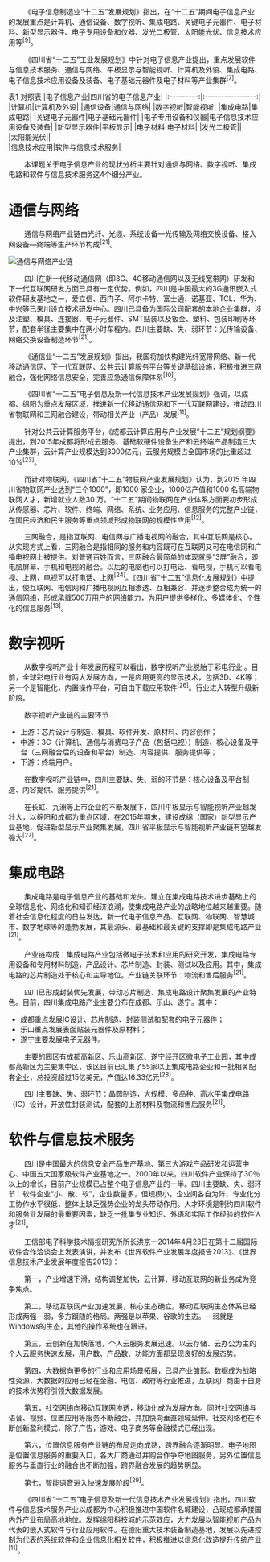 &nbsp;&nbsp;&nbsp;&nbsp;&nbsp;&nbsp;&nbsp;&nbsp;《电子信息制造业“十二五”发展规划》指出，在“十二五”期间电子信息产业的发展重点是计算机、通信设备、数字视听、集成电路、关键电子元器件、电子材料、新型显示器件、电子专用设备和仪器、发光二极管、太阳能光伏、信息技术应用等<sup>[9]</sup>。

&nbsp;&nbsp;&nbsp;&nbsp;&nbsp;&nbsp;&nbsp;&nbsp;《四川省“十二五”工业发展规划》中针对电子信息产业提出，重点发展软件与信息技术服务、通信与网络、平板显示与智能视听、计算机及外设、集成电路、电子信息技术应用设备及装备、电子基础元器件及电子材料等产业集群<sup>[7]</sup>。

表1 对照表
|电子信息产业|四川省的电子信息产业|
|:---------:|:----------------:|
|计算机|计算机及外设|
|通信设备|通信与网络|
|数字视听|智能视听|
|集成电路|集成电路|
|关键电子元器件|电子基础元器件|
|电子专用设备和仪器|电子信息技术应用设备及装备|
|新型显示器件|平板显示|
|电子材料|电子材料|
|发光二极管||	
|太阳能光伏||	
|信息技术应用|软件与信息技术服务|

&nbsp;&nbsp;&nbsp;&nbsp;&nbsp;&nbsp;&nbsp;&nbsp;本课题关于电子信息产业的现状分析主要针对通信与网络、数字视听、集成电路和软件与信息技术服务这4个细分产业。
# 通信与网络
&nbsp;&nbsp;&nbsp;&nbsp;&nbsp;&nbsp;&nbsp;&nbsp;通信与网络产业链由光纤、光缆、系统设备—光传输及网络交换设备、接入网设备—终端等生产环节构成<sup>[21]</sup>。

![通信与网络产业链](https://github.com/liuyunwww/big-data/高职人才培养与产业调整、升级耦合研究/电子信息产业/raw/master/img/通信与网络产业链.png)

&nbsp;&nbsp;&nbsp;&nbsp;&nbsp;&nbsp;&nbsp;&nbsp;四川在新一代移动通信网（即3G、4G移动通信网以及无线宽带网）研发和下一代互联网研发方面已具有一定优势。例如，四川是中国最大的3G通讯嵌入式软件研发基地之一，爱立信、西门子、阿尔卡特、富士通、诺基亚、TCL、华为、中兴等已来川设立技术研发中心。四川已具备为国际公司配套的本地企业集群，涉及注塑、模具、连接器、电子元器件、SMT贴装以及钣金、塑料、包装印刷等环节，配套半径主要集中在两小时车程内。四川主要缺、失、弱环节：光传输设备、网络交换设备制造环节<sup>[21]</sup>。

&nbsp;&nbsp;&nbsp;&nbsp;&nbsp;&nbsp;&nbsp;&nbsp;《通信业“十二五”发展规划》指出，我国将加快构建光纤宽带网络、新一代移动通信网、下一代互联网、公共云计算服务平台等关键基础设施，积极推进三网融合，强化网络信息安全，完善应急通信保障体系<sup>[10]</sup>。

&nbsp;&nbsp;&nbsp;&nbsp;&nbsp;&nbsp;&nbsp;&nbsp;《四川省“十二五”电子信息及新一代信息技术产业发展规划》强调，以成都、绵阳为重点发展区域，推进新一代移动通信网和下一代互联网建设，推动四川省物联网和三网融合建设，带动相关产业（产品）发展<sup>[11]</sup>。

&nbsp;&nbsp;&nbsp;&nbsp;&nbsp;&nbsp;&nbsp;&nbsp;针对公共云计算服务平台，《成都云计算应用与产业发展“十二五”规划纲要》提出，到2015年成都将形成云服务、基础软硬件设备生产和云终端产品制造三大产业集群，云计算产业规模达到3000亿元，云服务规模占全国市场的比重超过10%<sup>[23]</sup>。

&nbsp;&nbsp;&nbsp;&nbsp;&nbsp;&nbsp;&nbsp;&nbsp;而针对物联网，《四川省“十二五”物联网产业发展规划》认为，到2015 年四川省物联网产业达到“三个1000”，即1000 家企业，1000亿产值和1000 名高端物联网人才，新增就业人数30 万。“十二五”期间物联网在产业体系方面要初步形成从传感器、芯片、软件、终端、网络、系统、业务应用、信息服务的完整产业链，在国民经济和民生服务等重点领域形成物联网的规模性应用<sup>[12]</sup>。

&nbsp;&nbsp;&nbsp;&nbsp;&nbsp;&nbsp;&nbsp;&nbsp;三网融合，是指互联网、电信网与广播电视网的融合，其中互联网是核心。从实现方式上看，三网融合是指相同的服务和内容既可在互联网又可在电信网和广播电视网上被提供。对普通百姓而言，三网融合最简单的体现就是“3屏”融合，即电脑屏幕、手机和电视的融合。以后的电脑也可以打电话、看电视，手机可以看电视、上网，电视可以打电话、上网<sup>[24]</sup>。《四川省“十二五”信息化发展规划》中提出，使互联网、电信网和广播电视网互相渗透、互相兼容、并逐步整合成为统一的通信网络，形成承载500万用户的网络能力，为用户提供多样化、多媒体化、个性化的信息服务<sup>[13]</sup>。
# 数字视听
&nbsp;&nbsp;&nbsp;&nbsp;&nbsp;&nbsp;&nbsp;&nbsp;从数字视听产业十年发展历程可以看出，数字视听产业脱胎于彩电行业 。目前，全球彩电行业有两大发展方向，一是应用更高的显示技术，包括3D、4K等；另一个是智能化，内置操作平台，可自由下载应用软件<sup>[26]</sup>。行业进入转型升级新阶段。

&nbsp;&nbsp;&nbsp;&nbsp;&nbsp;&nbsp;&nbsp;&nbsp;数字视听产业链的主要环节：
* 上游：芯片设计与制造、模具、软件开发、原材料、内容创作；
* 中游：3C（计算机、通信与消费电子产品（包括电视））制造、核心设备及平台（三网融合后的设备和平台）制造、内容提供、服务提供等；
* 下游：终端用户。

&nbsp;&nbsp;&nbsp;&nbsp;&nbsp;&nbsp;&nbsp;&nbsp;在数字视听产业链中，四川主要缺、失、弱的环节是：核心设备及平台制造、内容提供、服务提供<sup>[21]</sup>。

&nbsp;&nbsp;&nbsp;&nbsp;&nbsp;&nbsp;&nbsp;&nbsp;在长虹、九洲等上市企业的不断发展下，四川平板显示与智能视听产业越发壮大，以绵阳和成都为重点区域，在2015年期末，建设成绵（国家）新型显示产业基地，促进新型显示产业聚集发展，四川省平板显示与智能视听产业链有望越发强大<sup>[27]</sup>。
# 集成电路
&nbsp;&nbsp;&nbsp;&nbsp;&nbsp;&nbsp;&nbsp;&nbsp;集成电路是电子信息产业的基础和龙头。建立在集成电路技术进步基础上的全球信息化、网络化和知识经济浪潮，使集成电路产业的战略地位越来越重要。随着社会信息化程度的日益发达，新一代电子信息产品、互联网、物联网、智慧城市、数字地球等的蓬勃发展，其最源头、最基础和最关键的支撑即是集成电路产业<sup>[21]</sup>。

&nbsp;&nbsp;&nbsp;&nbsp;&nbsp;&nbsp;&nbsp;&nbsp;产业链构成：集成电路产业包括微电子技术和应用的研究开发，集成电路专用设备和专用材料制造，产品设计、芯片制造、封装、测试以及应用。其中，集成电路的芯片制造处于核心和主导地位。产业链关联环节：物流和售后服务<sup>[21]</sup>。

&nbsp;&nbsp;&nbsp;&nbsp;&nbsp;&nbsp;&nbsp;&nbsp;四川已形成封装优先发展，带动芯片制造、集成电路设计聚集发展的产业特色。目前，四川集成电路产业主要分布在成都、乐山、遂宁。其中：
*	成都重点发展IC设计、芯片制造、封装测试和配套的电子元器件；
*	乐山重点发展表面贴装元器件及原材料；
*	遂宁主要发展电子元器件。

&nbsp;&nbsp;&nbsp;&nbsp;&nbsp;&nbsp;&nbsp;&nbsp;主要的园区有成都高新区、乐山高新区、遂宁经开区微电子工业园，其中成都高新区为主要集中区，该区目前已汇集了55家以上集成电路企业和一批相关配套企业，总投资超过15亿美元，产值达16.33亿元<sup>[28]</sup>。

&nbsp;&nbsp;&nbsp;&nbsp;&nbsp;&nbsp;&nbsp;&nbsp;四川主要缺、失、弱环节：晶圆制造，大规模、多品种、高水平集成电路（IC）设计，开放性封装测试，配套的上游材料及物流和售后服务<sup>[21]</sup>。
#	软件与信息技术服务
&nbsp;&nbsp;&nbsp;&nbsp;&nbsp;&nbsp;&nbsp;&nbsp;四川是中国最大的信息安全产品生产基地、第三大游戏产品研发和运营中心、中国五大国家级软件产业基地之一。2000年以来，四川软件产业保持了30％以上的增长，目前产业规模已占整个电子信息产业的一半。四川主要缺、失、弱环节：软件企业“小、散、软”，企业数量多，但规模小，企业间各自为阵，专业化分工协作水平很低，整体上缺乏强势企业的龙头带动作用。人才环境是制约四川软件和服务业发展的最重要因素，缺乏一批集专业知识、外语和实际工作经验的软件人才<sup>[21]</sup>。

&nbsp;&nbsp;&nbsp;&nbsp;&nbsp;&nbsp;&nbsp;&nbsp;工信部电子科学技术情报研究所所长洪京一2014年4月23日在第十二届国际软件合作洽谈会上发表演讲，并发布《世界软件产业发展年度报告2013》、《世界信息技术产业发展年度报告2013》：

&nbsp;&nbsp;&nbsp;&nbsp;&nbsp;&nbsp;&nbsp;&nbsp;第一，产业增速下滑，结构调整加快，云计算、移动互联网的新业务成为竞争焦点。

&nbsp;&nbsp;&nbsp;&nbsp;&nbsp;&nbsp;&nbsp;&nbsp;第二，移动互联网产业加速发展，核心生态确立。移动互联网生态体系已经形成两强一弱，多方跟随的格局。两强是以苹果、谷歌的生态。一弱就是Windows的生态，其他的操作系统也在跟进。

&nbsp;&nbsp;&nbsp;&nbsp;&nbsp;&nbsp;&nbsp;&nbsp;第三，云创新在加快落地，个人云服务发展迅速。以云存储、云办公为主的个人云服务快速发展，用户数、产品数、功能方面都呈现良好的发展态势。

&nbsp;&nbsp;&nbsp;&nbsp;&nbsp;&nbsp;&nbsp;&nbsp;第四，大数据向更多的行业和应用场景拓展，已具产业雏形。数据成为战略性资源，大数据的应用已经在金融、电信、政府等行业推进，互联网厂商由于自身的技术优势将引领大数据发展。

&nbsp;&nbsp;&nbsp;&nbsp;&nbsp;&nbsp;&nbsp;&nbsp;第五，社交网络向移动互联网渗透，移动化成为发展方向。同时社交网络与语音、视频、位置应用等服务不断融合，并加快向垂直领域延伸。社交网络也在不断创新盈利模式，除了广告，游戏、电子商务等金融模式已经出现。

&nbsp;&nbsp;&nbsp;&nbsp;&nbsp;&nbsp;&nbsp;&nbsp;第六，位置信息服务产业链的布局走向成熟，跨界融合逐渐明显。电子地图是位置信息服务的重要入口，各大厂商通过并购合作争夺地图服务，另外位置信息服务与垂直行业的融合也不断加强，跨界融合发展的趋势明显。

&nbsp;&nbsp;&nbsp;&nbsp;&nbsp;&nbsp;&nbsp;&nbsp;第七，智能语音进入快速发展阶段<sup>[29]</sup>。

&nbsp;&nbsp;&nbsp;&nbsp;&nbsp;&nbsp;&nbsp;&nbsp;《四川省“十二五”电子信息及新一代信息技术产业发展规划》指出，四川软件与信息技术服务产业以成都为中心积极推进中国软件名城建设，凸现成都承接国内外产业布局高地地位。发挥绵阳科技城的示范效应，大力发展以智能视听产品为代表的嵌入式软件与行业应用软件。在德阳重大技术装备制造基地，发展以先进控制为代表的系统软件和企业信息化相关软件，积极推进以信息化改造提升传统产业<sup>[11]</sup>。



